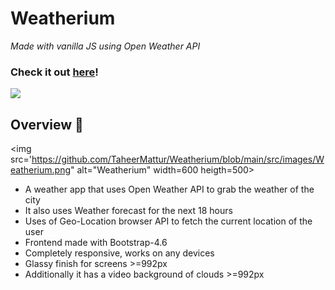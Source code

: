 # Weatherium
  *Made with vanilla JS using Open Weather API*

### Check it out [here]!
<img src="https://forthebadge.com/images/badges/made-with-javascript.svg"> 

 [here]:<taheermattur.github.io/weatherium/>

## Overview 👀
<img src='https://github.com/TaheerMattur/Weatherium/blob/main/src/images/Weatherium.png" alt="Weatherium" width=600 heigth=500>

 - A weather app that uses Open Weather API to grab the weather of the city
 - It also uses Weather forecast for the next 18 hours
 - Uses of Geo-Location browser API to fetch the current location of the user
 - Frontend made with Bootstrap-4.6
 - Completely responsive, works on any devices
 - Glassy finish for screens >=992px
 - Additionally it has a video background of clouds >=992px

